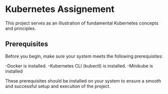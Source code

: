 # Kubernetes Assignement
This project serves as an illustration of fundamental Kubernetes concepts and principles.


## Prerequisites
Before you begin, make sure your system meets the following prerequisites:

 -Docker is installed.
 -Kubernetes CLI (kubectl) is installed.
 -Minikube is installed
 
These prerequisites should be installed on your system to ensure a smooth and successful setup and execution of the project.

